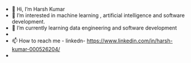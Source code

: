 - 👋 Hi, I’m Harsh Kumar
- 👀 I’m interested in machine learning , artificial intelligence and software development.
- 🌱 I’m currently learning  data engineering and software development
-
- 📫 How to reach me - linkedn- https://www.linkedin.com/in/harsh-kumar-000526204/
- 

<!---
harshrounder/harshrounder is a ✨ special ✨ repository because its `README.md` (this file) appears on your GitHub profile.
You can click the Preview link to take a look at your changes.
--->

